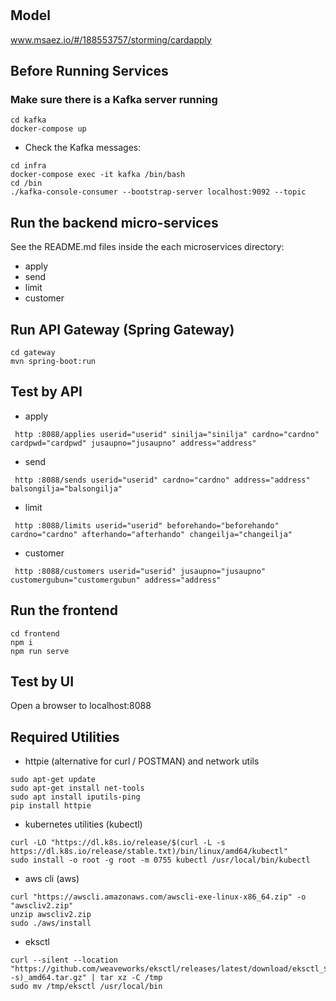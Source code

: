 # 

## Model
www.msaez.io/#/188553757/storming/cardapply

## Before Running Services
### Make sure there is a Kafka server running
```
cd kafka
docker-compose up
```
- Check the Kafka messages:
```
cd infra
docker-compose exec -it kafka /bin/bash
cd /bin
./kafka-console-consumer --bootstrap-server localhost:9092 --topic
```

## Run the backend micro-services
See the README.md files inside the each microservices directory:

- apply
- send
- limit
- customer


## Run API Gateway (Spring Gateway)
```
cd gateway
mvn spring-boot:run
```

## Test by API
- apply
```
 http :8088/applies userid="userid" sinilja="sinilja" cardno="cardno" cardpwd="cardpwd" jusaupno="jusaupno" address="address" 
```
- send
```
 http :8088/sends userid="userid" cardno="cardno" address="address" balsongilja="balsongilja" 
```
- limit
```
 http :8088/limits userid="userid" beforehando="beforehando" cardno="cardno" afterhando="afterhando" changeilja="changeilja" 
```
- customer
```
 http :8088/customers userid="userid" jusaupno="jusaupno" customergubun="customergubun" address="address" 
```


## Run the frontend
```
cd frontend
npm i
npm run serve
```

## Test by UI
Open a browser to localhost:8088

## Required Utilities

- httpie (alternative for curl / POSTMAN) and network utils
```
sudo apt-get update
sudo apt-get install net-tools
sudo apt install iputils-ping
pip install httpie
```

- kubernetes utilities (kubectl)
```
curl -LO "https://dl.k8s.io/release/$(curl -L -s https://dl.k8s.io/release/stable.txt)/bin/linux/amd64/kubectl"
sudo install -o root -g root -m 0755 kubectl /usr/local/bin/kubectl
```

- aws cli (aws)
```
curl "https://awscli.amazonaws.com/awscli-exe-linux-x86_64.zip" -o "awscliv2.zip"
unzip awscliv2.zip
sudo ./aws/install
```

- eksctl 
```
curl --silent --location "https://github.com/weaveworks/eksctl/releases/latest/download/eksctl_$(uname -s)_amd64.tar.gz" | tar xz -C /tmp
sudo mv /tmp/eksctl /usr/local/bin
```

